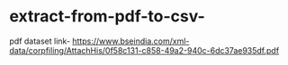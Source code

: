 # extract-from-pdf-to-csv-

pdf dataset link- https://www.bseindia.com/xml-data/corpfiling/AttachHis/0f58c131-c858-49a2-940c-6dc37ae935df.pdf

